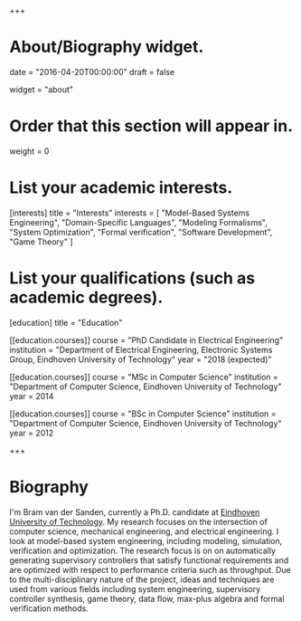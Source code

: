 +++
# About/Biography widget.

date = "2016-04-20T00:00:00"
draft = false

widget = "about"

# Order that this section will appear in.
weight = 0

# List your academic interests.
[interests]
  title = "Interests"
  interests = [
    "Model-Based Systems Engineering",
    "Domain-Specific Languages",
    "Modeling Formalisms",
    "System Optimization",
    "Formal verification",
    "Software Development",
    "Game Theory"
  ]

# List your qualifications (such as academic degrees).
[education]
  title = "Education"

[[education.courses]]
  course = "PhD Candidate in Electrical Engineering"
  institution = "Department of Electrical Engineering, Electronic Systems Group, Eindhoven University of Technology"
  year = "2018 (expected)"

[[education.courses]]
  course = "MSc in Computer Science"
  institution = "Department of Computer Science, Eindhoven University of Technology"
  year = 2014

[[education.courses]]
  course = "BSc in Computer Science"
  institution = "Department of Computer Science, Eindhoven University of Technology"
  year = 2012

 
+++

# Biography

I'm Bram van der Sanden, currently a Ph.D. candidate at <a href="https://www.tue.nl/universiteit/faculteiten/electrical-engineering/faculteit/medewerkers/detail/ep/e/d/ep-uid/20086494/ep-tab/4/" target="_blank">Eindhoven University of Technology</a>. My research focuses on the intersection of computer science, mechanical engineering, and electrical engineering. I look at model-based system engineering, including modeling, simulation, verification and optimization. The research focus is on on automatically generating supervisory controllers that satisfy functional requirements and are optimized with respect to performance criteria such as throughput. Due to the multi-disciplinary nature of the project, ideas and techniques are used from various fields including system engineering, supervisory controller synthesis, game theory, data flow, max-plus algebra and formal verification methods.
